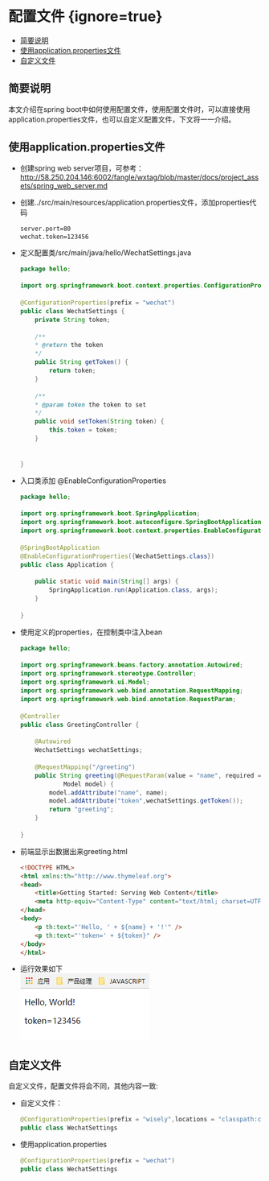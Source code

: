 # 配置文件 {ignore=true}


<!-- @import "[TOC]" {cmd="toc" depthFrom=1 depthTo=6 orderedList=false} -->
<!-- code_chunk_output -->

* [简要说明](#简要说明)
* [使用application.properties文件](#使用applicationproperties文件)
* [自定义文件](#自定义文件)

<!-- /code_chunk_output -->


## 简要说明

本文介绍在spring boot中如何使用配置文件，使用配置文件时，可以直接使用application.properties文件，也可以自定义配置文件，下文将一一介绍。

## 使用application.properties文件

* 创建spring web server项目，可参考： http://58.250.204.146:6002/fangle/wxtag/blob/master/docs/project_assets/spring_web_server.md

* 创建../src/main/resources/application.properties文件，添加properties代码   
	```
	server.port=80 
	wechat.token=123456  
	```

* 定义配置类/src/main/java/hello/WechatSettings.java
	```java
	package hello;

	import org.springframework.boot.context.properties.ConfigurationProperties;

	@ConfigurationProperties(prefix = "wechat") 
	public class WechatSettings {
		private String token;

		/**
		* @return the token
		*/
		public String getToken() {
			return token;
		}

		/**
		* @param token the token to set
		*/
		public void setToken(String token) {
			this.token = token;
		} 
		

	}
	```

* 入口类添加 @EnableConfigurationProperties
	```java
	package hello;

	import org.springframework.boot.SpringApplication;
	import org.springframework.boot.autoconfigure.SpringBootApplication;
	import org.springframework.boot.context.properties.EnableConfigurationProperties;

	@SpringBootApplication
	@EnableConfigurationProperties({WechatSettings.class})  
	public class Application {

		public static void main(String[] args) {
			SpringApplication.run(Application.class, args);
		}

	}
	```

* 使用定义的properties，在控制类中注入bean   
	```java
	package hello;

	import org.springframework.beans.factory.annotation.Autowired;
	import org.springframework.stereotype.Controller;
	import org.springframework.ui.Model;
	import org.springframework.web.bind.annotation.RequestMapping;
	import org.springframework.web.bind.annotation.RequestParam;

	@Controller
	public class GreetingController {

		@Autowired
		WechatSettings wechatSettings;

		@RequestMapping("/greeting")
		public String greeting(@RequestParam(value = "name", required = false, defaultValue = "World") String name,
				Model model) {
			model.addAttribute("name", name);
			model.addAttribute("token",wechatSettings.getToken());
			return "greeting";
		}

	}
	```

* 前端显示出数据出来greeting.html
	```html
	<!DOCTYPE HTML>
	<html xmlns:th="http://www.thymeleaf.org">
	<head>
		<title>Getting Started: Serving Web Content</title>
		<meta http-equiv="Content-Type" content="text/html; charset=UTF-8" />
	</head>
	<body>
		<p th:text="'Hello, ' + ${name} + '!'" />
		<p th:text="'token=' + ${token}" />
	</body>
	</html>
	```

* 运行效果如下  
    ![](assets/2017-10-04-22-07-11.png)  



## 自定义文件

自定义文件，配置文件将会不同，其他内容一致:
* 自定义文件：
	```java
	@ConfigurationProperties(prefix = "wisely",locations = "classpath:config/wechat.properties")  
	public class WechatSettings 
	```
* 使用application.properties
	```java
	@ConfigurationProperties(prefix = "wechat") 
	public class WechatSettings
	```


